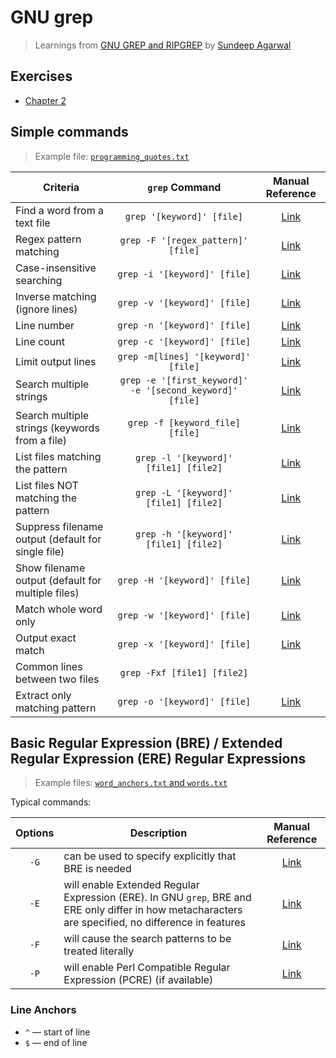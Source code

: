 # GNU grep

> Learnings from [GNU GREP and RIPGREP](https://learnbyexample.gumroad.com/l/gnugrep_ripgrep?layout=profile) by [Sundeep Agarwal](https://learnbyexample.gumroad.com/)

## Exercises

- [Chapter 2](exercises/chapter_2/README.md)

## Simple commands

> Example file: [`programming_quotes.txt`](https://github.com/learnbyexample/learn_gnugrep_ripgrep/blob/master/example_files/freq_options/programming_quotes.txt)

| Criteria                                           |                      `grep` Command                      |                             Manual Reference                            |
|----------------------------------------------------|:--------------------------------------------------------:|:-----------------------------------------------------------------------:|
| Find a word from a text file                       | `grep '[keyword]' [file]`                                | [Link](https://www.gnu.org/software/grep/manual/grep.html)              |
| Regex pattern matching                             | `grep -F '[regex_pattern]' [file]`                       | [Link](https://www.gnu.org/software/grep/manual/grep.html#index-_002dF) |
| Case-insensitive searching                         | `grep -i '[keyword]' [file]`                             | [Link](https://www.gnu.org/software/grep/manual/grep.html#index-_002di) |
| Inverse matching (ignore lines)                    | `grep -v '[keyword]' [file]`                             | [Link](https://www.gnu.org/software/grep/manual/grep.html#index-_002dv) |
| Line number                                        | `grep -n '[keyword]' [file]`                             | [Link](https://www.gnu.org/software/grep/manual/grep.html#index-_002dn) |
| Line count                                         | `grep -c '[keyword]' [file]`                             | [Link](https://www.gnu.org/software/grep/manual/grep.html#index-_002dc) |
| Limit output lines                                 | `grep -m[lines] '[keyword]' [file]`                      | [Link](https://www.gnu.org/software/grep/manual/grep.html#index-_002dm) |
| Search multiple strings                            | `grep -e '[first_keyword]' -e '[second_keyword]' [file]` | [Link](https://www.gnu.org/software/grep/manual/grep.html#index-_002de) |
| Search multiple strings (keywords from a file)     | `grep -f [keyword_file] [file]`                          | [Link](https://www.gnu.org/software/grep/manual/grep.html#index-_002df) |
| List files matching the pattern                    | `grep -l '[keyword]' [file1] [file2]`                    | [Link](https://www.gnu.org/software/grep/manual/grep.html#index-_002dl) |
| List files NOT matching the pattern                | `grep -L '[keyword]' [file1] [file2]`                    | [Link](https://www.gnu.org/software/grep/manual/grep.html#index-_002dL) |
| Suppress filename output (default for single file) | `grep -h '[keyword]' [file1] [file2]`                    | [Link](https://www.gnu.org/software/grep/manual/grep.html#index-_002dh) |
| Show filename output (default for multiple files)  | `grep -H '[keyword]' [file]`                             | [Link](https://www.gnu.org/software/grep/manual/grep.html#index-_002dH) |
| Match whole word only                              | `grep -w '[keyword]' [file]`                             | [Link](https://www.gnu.org/software/grep/manual/grep.html#index-_002dw) |
| Output exact match                                 | `grep -x '[keyword]' [file]`                             | [Link](https://www.gnu.org/software/grep/manual/grep.html#index-_002dx) |
| Common lines between two files                     | `grep -Fxf [file1] [file2]`                              |                                                                         |
| Extract only matching pattern                      | `grep -o '[keyword]' [file]`                             | [Link](https://www.gnu.org/software/grep/manual/grep.html#index-_002do) |

## Basic Regular Expression (BRE) / Extended Regular Expression (ERE) Regular Expressions

> Example files: [`word_anchors.txt` and `words.txt`](https://github.com/learnbyexample/learn_gnugrep_ripgrep/tree/master/example_files/bre_ere)

Typical commands:

| Options | Description                                                                                                                                          |                             Manual Reference                            |
|:-------:|------------------------------------------------------------------------------------------------------------------------------------------------------|:-----------------------------------------------------------------------:|
|   `-G`  | can be used to specify explicitly that BRE is needed                                                                                                 | [Link](https://www.gnu.org/software/grep/manual/grep.html#index-_002dG) |
|   `-E`  | will enable Extended Regular Expression (ERE). In GNU `grep`, BRE and ERE only differ in how metacharacters are specified, no difference in features | [Link](https://www.gnu.org/software/grep/manual/grep.html#index-_002dE) |
|   `-F`  | will cause the search patterns to be treated literally                                                                                               | [Link](https://www.gnu.org/software/grep/manual/grep.html#index-_002dF) |
|   `-P`  | will enable Perl Compatible Regular Expression (PCRE) (if available)                                                                                 | [Link](https://www.gnu.org/software/grep/manual/grep.html#index-_002dP) |

### Line Anchors

- `^` — start of line
- `$` — end of line
